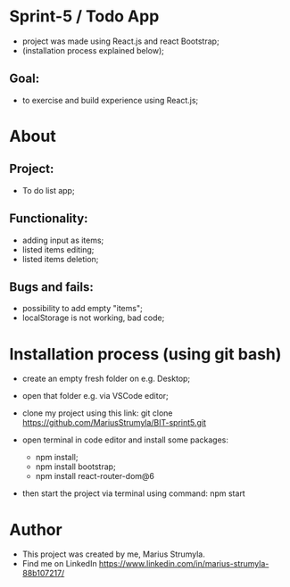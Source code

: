 # Sprint-5 / Todo App

- project was made using React.js and react Bootstrap;
- (installation process explained below);

## Goal:

- to exercise and build experience using React.js;

# About

## Project:

- To do list app;

## Functionality:

- adding input as items;
- listed items editing;
- listed items deletion;

## Bugs and fails:

- possibility to add empty "items";
- localStorage is not working, bad code;

# Installation process (using git bash)

- create an empty fresh folder on e.g. Desktop;
- open that folder e.g. via VSCode editor;
- clone my project using this link: git clone https://github.com/MariusStrumyla/BIT-sprint5.git
- open terminal in code editor and install some packages:

   * npm install;
   * npm install bootstrap;
   * npm install react-router-dom@6

- then start the project via terminal using command: npm start

# Author

- This project was created by me, Marius Strumyla.
- Find me on LinkedIn https://www.linkedin.com/in/marius-strumyla-88b107217/
